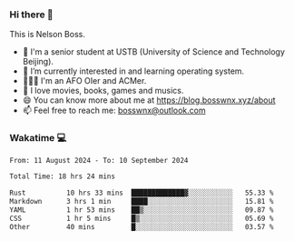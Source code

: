 ### Hi there 👋

<!--
**bosswnx/bosswnx** is a ✨ _special_ ✨ repository because its `README.md` (this file) appears on your GitHub profile.

Here are some ideas to get you started:

- 🔭 I’m currently working on ...
- 🌱 I’m currently learning ...
- 👯 I’m looking to collaborate on ...
- 🤔 I’m looking for help with ...
- 💬 Ask me about ...
- 📫 How to reach me: ...
- 😄 Pronouns: ...
- ⚡ Fun fact: ...
-->

This is Nelson Boss.

- 🏫 I'm a senior student at USTB (University of Science and Technology Beijing).
- 🌱 I’m currently interested in and learning operating system.
- 🧑🏻‍💻 I'm an AFO OIer and ACMer.
- 🥰 I love movies, books, games and musics.
- 😄 You can know more about me at https://blog.bosswnx.xyz/about
- 📫 Feel free to reach me: bosswnx@outlook.com

### Wakatime 💻

<!--START_SECTION:waka-->

```txt
From: 11 August 2024 - To: 10 September 2024

Total Time: 18 hrs 24 mins

Rust          10 hrs 33 mins  █████████████▓░░░░░░░░░░░   55.33 %
Markdown      3 hrs 1 min     ████░░░░░░░░░░░░░░░░░░░░░   15.81 %
YAML          1 hr 53 mins    ██▒░░░░░░░░░░░░░░░░░░░░░░   09.87 %
CSS           1 hr 5 mins     █▒░░░░░░░░░░░░░░░░░░░░░░░   05.69 %
Other         40 mins         █░░░░░░░░░░░░░░░░░░░░░░░░   03.57 %
```

<!--END_SECTION:waka-->

